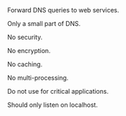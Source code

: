 Forward DNS queries to web services.

Only a small part of DNS.

No security.

No encryption.

No caching.

No multi-processing.

Do not use for critical applications.

Should only listen on localhost.
